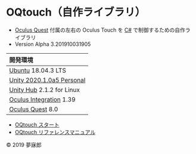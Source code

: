 # OQtouch（自作ライブラリ）

* [Oculus Quest](https://www.oculus.com/quest/?locale=ja_JP) 付属の左右の Oculus Touch を [C#](https://unity3d.com/jp/learning-c-sharp-in-unity-for-beginners?gq=C%23) で制御するための自作ライブラリ
* Version Alpha 3.201910031905

|開発環境|
|:--|
|[Ubuntu](https://www.ubuntulinux.jp/) 18.04.3 LTS|
|[Unity 2020.1.0a5 Personal](https://unity3d.com/jp/unity/alpha/2020.1.0a5)|
|[Unity Hub](https://forum.unity.com/threads/unity-hub-v2-0-0-release.677485/) 2.1.2 for Linux|
|[Oculus Integration](https://assetstore.unity.com/packages/tools/integration/oculus-integration-82022) 1.39|
|[Oculus Quest](https://www.oculus.com/quest/?locale=ja_JP) 8.0|

* [OQtouch スタート](https://github.com/mubirou/Unity3D/blob/master/oculustouch/doc/start.md)
* [OQtouch リファレンスマニュアル](https://github.com/mubirou/Unity3D/blob/master/oculustouch/doc/reference.md)

© 2019 夢寐郎